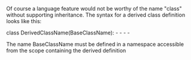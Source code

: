 Of course a language feature would not be worthy of the name "class" without supporting inheritance. The syntax for a derived class definition looks like this:

class DerivedClassName(BaseClassName):
    <statement-1>
    -
    -
    -
    -
    <statement-N>

The name BaseClassName must be defined in a namespace accessible from the scope containing the derived definition 